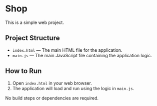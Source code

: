 # Shop

This is a simple web project.

## Project Structure

- `index.html` — The main HTML file for the application.
- `main.js` — The main JavaScript file containing the application logic.

## How to Run

1. Open `index.html` in your web browser.
2. The application will load and run using the logic in `main.js`.

No build steps or dependencies are required.
